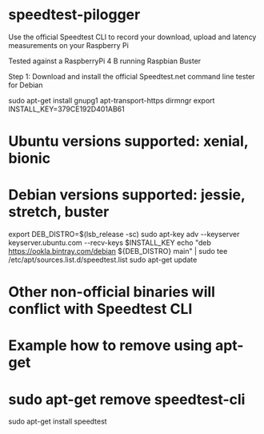 # speedtest-pilogger
Use the official Speedtest CLI to record your download, upload and latency measurements on your Raspberry Pi

Tested against a RaspberryPi 4 B running Raspbian Buster

Step 1: Download and install the official Speedtest.net command line tester for Debian

sudo apt-get install gnupg1 apt-transport-https dirmngr
export INSTALL_KEY=379CE192D401AB61
# Ubuntu versions supported: xenial, bionic
# Debian versions supported: jessie, stretch, buster
export DEB_DISTRO=$(lsb_release -sc)
sudo apt-key adv --keyserver keyserver.ubuntu.com --recv-keys $INSTALL_KEY
echo "deb https://ookla.bintray.com/debian ${DEB_DISTRO} main" | sudo tee  /etc/apt/sources.list.d/speedtest.list
sudo apt-get update
# Other non-official binaries will conflict with Speedtest CLI
# Example how to remove using apt-get
# sudo apt-get remove speedtest-cli
sudo apt-get install speedtest
